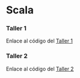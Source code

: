 # Scala

### Taller 1
Enlace al código del [Taller 1](https://github.com/daniel-s4n/Scala/tree/main/talleres/src/main/scala/Taller1)

### Taller 2
Enlace al código del [Taller 2](https://github.com/daniel-s4n/Scala/tree/main/talleres/src/main/scala/Taller2)